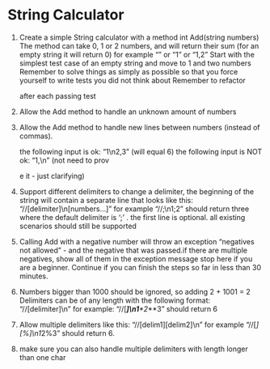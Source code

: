 # String Calculator

1. Create a simple String calculator with a method int Add(string numbers)
        The method can take 0, 1 or 2 numbers, and will return their sum (for an empty string it will return 0) for example “” or “1” or “1,2”
        Start with the simplest test case of an empty string and move to 1 and two numbers
        Remember to solve things as simply as possible so that you force yourself to write tests you did not think about
        Remember to refactor

    after each passing test

2. Allow the Add method to handle an unknown amount of numbers
3. Allow the Add method to handle new lines between numbers (instead of commas).

    the following input is ok:  “1\n2,3”  (will equal 6)
    the following input is NOT ok:  “1,\n” (not need to prov

    e it - just clarifying)

4.  Support different delimiters
    to change a delimiter, the beginning of the string will contain a separate line that looks like this:   “//[delimiter]\n[numbers…]” for example “//;\n1;2” should return three where the default delimiter is ‘;’ .
    the first line is optional. all existing scenarios should still be supported

5. Calling Add with a negative number will throw an exception “negatives not allowed” - and the negative that was passed.if there are multiple negatives, show all of them in the exception message stop here if you are a beginner. Continue if you can finish the steps so far in less than 30 minutes.
6. Numbers bigger than 1000 should be ignored, so adding 2 + 1001  = 2
Delimiters can be of any length with the following format:  “//[delimiter]\n” for example: “//[***]\n1**\*2*\**3” should return 6
7. Allow multiple delimiters like this:  “//[delim1][delim2]\n” for example “//[*][%]\n1*2%3” should return 6.
8. make sure you can also handle multiple delimiters with length longer than one char